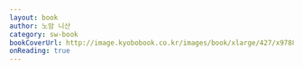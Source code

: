 ```yaml
---
layout: book
author: 노암 니산
category: sw-book
bookCoverUrl: http://image.kyobobook.co.kr/images/book/xlarge/427/x9788966262427.jpg
onReading: true
---
```

